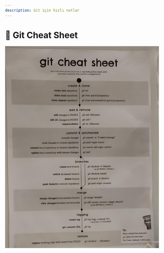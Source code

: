 ```yaml
---
description: Git için hızlı notlar
---
```


# 🤸‍ Git Cheat Sheet

![](../../.gitbook/assets/image%20%2884%29.png)

